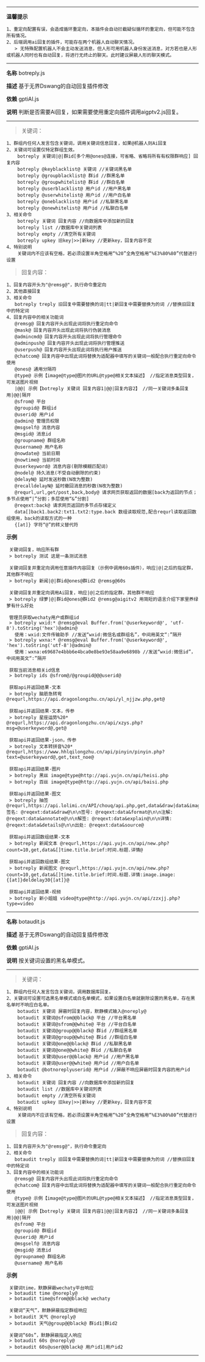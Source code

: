 ****
**温馨提示**

    1、重定向配置有误，会造成循环重定向，本插件会自动拦截疑似循环的重定向，但可能不包含所有情况。
    2、后端调用ai回复的插件，可能存在两个机器人自动聊天情况。
       > 无特殊配置机器人不会主动发送消息，但人形可用机器人身份发送消息，对方若也是人形或机器人同时也有自动回复，将进行无终止的聊天。此时建议屏蔽人形的聊天模式。
  
****
**名称** botreply.js

**描述** 基于无界Dswang的自动回复插件修改

**依赖** gptiAI.js

**说明** 判断是否需要Ai回复，如果需要使用重定向插件调用aigptv2.js回复。
****
   >关键词：

    1、群组内任何人发言包含关键词，调用关键词信息回复，如果@机器人则Ai回复
    2、关键词可设置仅特定群组生效。
        botreply 关键词|@|群id[多个用@ones@连接，可省略、省略将所有有权限群响应] 回复内容
        botreply @keyblacklist@ 关键词 //关键词黑名单
        botreply @groupblacklist@ 群id //群黑名单
        botreply @groupwhitelist@ 群id //群白名单
        botreply @userblacklist@ 用户id //用户黑名单
        botreply @userwhitelist@ 用户id //用户白名单
        botreply @oneblacklist@ 用户id //私聊黑名单
        botreply @onewhitelist@ 用户id //私聊白名单
    3、相关命令
        botreply 关键词 回复内容 //向数据库中添加新的回复
        botreply list //数据库中关键词列表
        botreply empty //清空所有关键词
        botreply upkey 旧key|>>|新key //更新key，回复内容不变
    4、特别说明
        关键词内不应该有空格，若必须设置半角空格用“%20”全角空格用“%E3%80%80”代替进行设置

   >回复内容：

    1、回复内容开头为"@remsg@"，执行命令重定向
    2、其他直接回复
    3、相关命令
       botreply treply 旧回复中需要替换的词|tt|新回复中需要替换为的词 //替换旧回复中的特定词
    4、回复内容中的相关功能词
       @remsg@ 回复内容开头出现此词将执行重定向命令
       @mask@ 回复内容开头出现此词将执行伪装消息
       @admincmd@ 回复内容开头出现此词将执行管理命令
       @adminpush@ 回复内容开头出现此词将执行管理推送
       @userpush@ 回复内容开头出现此词将执行用户推送
       @chatcom@ 回复内容中出现此词将替换为适配器中填写的关键词一般配合执行重定向命令使用
       @ones@ 通用分隔符
       @type@ 示例【image@type@图片的URL@type@相关文本描述】 //指定消息类型回复，可发送图片视频
       |@@| 示例【botreply 关键词 回复内容1|@@|回复内容2】 //同一关键词多条回复用|@@|隔开
       @sfrom@ 平台
       @groupid@ 群组id
       @userid@ 用户id
       @admin@ 管理员权限
       @msgself@ 消息内容
       @msgid@ 消息id
       @groupname@ 群组名称
       @username@ 用户名称
       @nowdate@ 当前日期
       @nowtime@ 当前时间
       @userkeyword@ 消息内容(剔除模糊匹配词)
       @nodel@ 持久消息(不受自动删除的约束)
       @delayN@ 延时发送秒数(N改为整数)
       @recalldelayN@ 延时撤回消息的秒数(N改为整数)
       @requrl,url,get/post,back,body@ 请求网页获取返回的数据[back为返回的节点；多节点使用“|”分割；多层使用“&”分割]
       @reqext:back@ 请求网页返回的多节点存储定义
       data[]back1.back2:txt1.txt2:type.back 数组读取规范,配合requrl读取返回数组使用，back的读取方式的一种
       {[at]} 字符“@”的转义替代符
       

**示例**

     关键词回复，响应所有群
     > botreply 测试 这是一条测试消息
     
     关键词回复并重定向调用任意插件内容回复（示例中调用60s插件），响应|@|之后的指定群，其他群不响应
     > botreply 新闻|@|群id@ones@群id2 @remsg@60s
     
     关键词回复并重定向调用Ai回复，响应|@|之后的指定群，其他群不响应
     > botreply 绿萝|@|群id@ones@群id2 @remsg@aigitv2 用简短的语言介绍下家里养绿萝有什么好处

     管理员获取wechaty用户或群组id
     > botreply wxid:* @remsg@eval Buffer.from('@userkeyword@', 'utf-8').toString('hex')@admin@
       使用：wxid:文件传输助手 //发送“wxid:微信名或群组名”，中间用英文“:”隔开
     > botreply wxna:* @remsg@eval Buffer.from('@userkeyword@', 'hex').toString('utf-8')@admin@
       使用：wxna:e69687e4bbb6e4bca0e8be93e58aa9e6898b //发送“wxid:微信id”，中间用英文“:”隔开

     获取当前消息相关id信息
     > botreply ids @sfrom@/@groupid@@@userid@

     获取api并返回结果-文本
     > botreply 脑筋急转弯 @requrl,https://api.dragonlongzhu.cn/api/yl_njjzw.php,get@

     获取api并返回结果-文本，传参
     > botreply 星座运势%20* @requrl,https://api.dragonlongzhu.cn/api/xzys.php?msg=@userkeyword@,get@

     获取api并返回结果-json，传参
     > botreoly 文本转拼音%20* @requrl,https://www.hhlqilongzhu.cn/api/pinyin/pinyin.php?text=@userkeyword@,get,text_noe@

     获取api并返回结果-图片
     > botreply 黑丝 image@type@http://api.yujn.cn/api/heisi.php
     > botreply 百丝 image@type@http://api.yujn.cn/api/baisi.php

     获取api并返回结果-图文
     > botreply 抽签 @requrl,https://api.lolimi.cn/API/chouq/api.php,get,data&draw|data&image|data&format|data&annotate|data&explain|data&details|data&source@image@type@@reqext:data&image@@type@签名: @reqext:data&draw@\n\n签号: @reqext:data&format@\n\n注解: @reqext:data&annotate@\n\n解签: @reqext:data&explain@\n\n详情: @reqext:data&details@\n\n出处: @reqext:data&source@

     获取api并返回数组结果-文本
     > botreply 新闻文本 @requrl,https://api.yujn.cn/api/new.php?count=10,get,data&[]time.title.brief:时间.标题.详情@

     获取api并返回数组结果-图文
     > botreply 新闻图文 @requrl,https://api.yujn.cn/api/new.php?count=10,get,data&[]time.title.brief:时间.标题.详情:image.image:{[at]}deldelay30{[at]}@

     获取api并返回结果-视频
     > botreply 新小姐姐 video@type@http://api.yujn.cn/api/zzxjj.php?type=video



****
**名称** botaudit.js

**描述** 基于无界Dswang的自动回复插件修改

**依赖** gptiAI.js

**说明** 按关键词设置的黑名单模式。
****
   >关键词：

    1、群组内任何人发言包含关键词，调用数据库回复。
    2、关键词可设置可选黑名单模式或白名单模式，如果设置白名单就删除设置的黑名单，存在黑名单时不响应白名单。
        botaudit 关键词 屏蔽时回复内容，默静模式输入@noreply@
        botaudit 关键词@sfrom@@black@ 平台 //平台黑名单
        botaudit 关键词@sfrom@@white@ 平台 //平台白名单
        botaudit 关键词@group@@black@ 群id //群组黑名单
        botaudit 关键词@group@@white@ 群id //群组白名单
        botaudit 关键词@one@@black@ 群id //私聊黑名单
        botaudit 关键词@one@@white@ 群id //私聊白名单
        botaudit 关键词@user@@black@ 用户id //用户黑名单
        botaudit 关键词@user@@white@ 用户id //用户白名单
        botaudit @botnoreplyuserid@ 用户id //屏蔽不响应屏蔽时回复内容的用户id
    3、相关命令
        botaudit 关键词 回复内容 //向数据库中添加新的回复
        botaudit list //数据库中关键词列表
        botaudit empty //清空所有关键词
        botaudit upkey 旧key|>>|新key //更新key，回复内容不变
    4、特别说明
        关键词内不应该有空格，若必须设置半角空格用“%20”全角空格用“%E3%80%80”代替进行设置

   >回复内容：

    1、回复内容开头为"@remsg@"，执行命令重定向
    2、相关命令
       botaudit treply 旧回复中需要替换的词|tt|新回复中需要替换为的词 //替换旧回复中的特定词
    3、回复内容中的相关功能词
       @remsg@ 回复内容开头出现此词将执行重定向命令
       @chatcom@ 回复内容中出现此词将替换为适配器中填写的关键词一般配合执行重定向命令使用
       @type@ 示例【image@type@图片的URL@type@相关文本描述】 //指定消息类型回复，可发送图片视频
       |@@| 示例【botreply 关键词 回复内容1|@@|回复内容2】 //同一关键词多条回复用|@@|隔开
       @sfrom@ 平台
       @groupid@ 群组id
       @userid@ 用户id
       @msgself@ 消息内容
       @msgid@ 消息id
       @groupname@ 群组名称
       @username@ 用户名称
       

**示例**

     关键词time，默静屏蔽wechaty平台响应
     > botaudit time @noreply@
     > botaudit time@sfrom@@black@ wechaty
     
     关键词“天气”，默静屏蔽指定群组响应
     > botaudit 天气 @noreply@
     > botaudit 天气@group@@black@ 群id1|群id2
     
     关键词“60s”，默静屏蔽指定人响应
     > botaudit 60s @noreply@
     > botaudit 60s@user@@black@ 用户id1|用户id2
****
